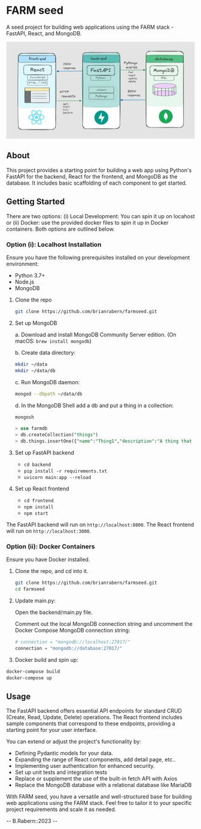 # FARM seed

A seed project for building web applications using the FARM stack - FastAPI, React, and MongoDB.

![Screenshot](farm_wire.png)

## About

This project provides a starting point for building a web app using Python's FastAPI for the backend, React for the frontend, and MongoDB as the database. It includes basic scaffolding of each component to get started.

## Getting Started

There are two options: (i) Local Development: You can spin it up on locahost or (ii) Docker: use the provided docker files to spin it up in Docker containers. Both options are outlined below.

### Option (i): Localhost Installation

Ensure you have the following prerequisites installed on your development environment:

- Python 3.7+
- Node.js
- MongoDB

1. Clone the repo

   ```bash
   git clone https://github.com/brianrabern/farmseed.git
   ```

2. Set up MongoDB

   a. Download and install MongoDB Community Server edition. (On macOS: `brew install mongodb`)

   b. Create data directory:

   ```bash
   mkdir ~/data
   mkdir ~/data/db
   ```

   c. Run MongoDB daemon:

   ```bash
   mongod --dbpath ~/data/db
   ```

   d. In the MongoDB Shell add a db and put a thing in a collection:

   ```bash
   mongosh
   ```

   ```sql
   > use farmdb
   > db.createCollection("things")
   > db.things.insertOne({"name":"Thing1","description":"A thing that shines"})
   ```

3. Set up FastAPI backend

   - `cd backend`
   - `pip install -r requirements.txt`
   - `uvicorn main:app --reload`

4. Set up React frontend

   - `cd frontend`
   - `npm install`
   - `npm start`

The FastAPI backend will run on `http://localhost:8000`.
The React frontend will run on `http://localhost:3000`.

### Option (ii): Docker Containers

Ensure you have Docker installed.

1. Clone the repo, and cd into it.

   ```bash
   git clone https://github.com/brianrabern/farmseed.git
   cd farmseed
   ```

2. Update main.py:

   Open the backend/main.py file.

   Comment out the local MongoDB connection string and uncomment the Docker Compose MongoDB connection string:

   ```python
   # connection = "mongodb://localhost:27017/"
   connection = "mongodb://database:27017/"
   ```

3. Docker build and spin up:

```bash
docker-compose build
docker-compose up
```

## Usage

The FastAPI backend offers essential API endpoints for standard CRUD (Create, Read, Update, Delete) operations. The React frontend includes sample components that correspond to these endpoints, providing a starting point for your user interface.

You can extend or adjust the project's functionality by:

- Defining Pydantic models for your data.
- Expanding the range of React components, add detail page, etc..
- Implementing user authentication for enhanced security.
- Set up unit tests and integration tests
- Replace or supplement the use of the built-in fetch API with Axios
- Replace the MongoDB database with a relational database like MariaDB

With FARM seed, you have a versatile and well-structured base for building web applications using the FARM stack. Feel free to tailor it to your specific project requirements and scale it as needed.

-- B.Rabern::2023 --
